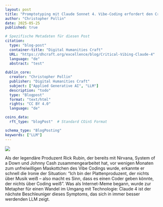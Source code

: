 ```yaml
---
layout: post
title: "Promptotyping mit Claude Sonnet 4. Vibe-Coding erfordert den Critical-Expert-in-the-Loop"
author: "Christopher Pollin"
date: 2025-05-25
published: true

# Spezifische Metadaten für diesen Post
citation:
  type: "blog-post"
  container-title: "Digital Humanities Craft"
  URL: "https://dhcraft.org/excellence/blog/Critical-Vibing-Claude-4"
  language: "de"
  abstract: "test"
  
dublin_core:
  creator: "Christopher Pollin"
  publisher: "Digital Humanities Craft"
  subject: ["Applied Generative AI", "LLM"]
  description: "todo"
  type: "Blogpost"
  format: "text/html"
  rights: "CC BY 4.0"
  language: "de"

coins_data:
  rft_type: "blogPost"  # Standard COinS Format

schema_type: "BlogPosting"
keywords: ["LLM"]
---
```


![][image1]

Als der legendäre Produzent Rick Rubin, der bereits mit Nirvana, System of a Down und Johnny Cash zusammengearbeitet hat, vor wenigen Monaten zum unfreiwilligen Maskottchen des Vibe Codings wurde, erkannte er schnell die Ironie der Situation: “Ich bin der Plattenproduzent, der nichts über Musik weiß – also macht es Sinn, dass es einen Coder geben könnte, der nichts über Coding weiß”. Was als Internet-Meme begann, wurde zur Metapher für einen Wandel im Umgang mit Technologie: Claude 4 ist der nächste Beschleuniger dieses Symptoms, das sich in immer besser werdenden LLM zeigt.

[image1]: img/critical-vibing.png